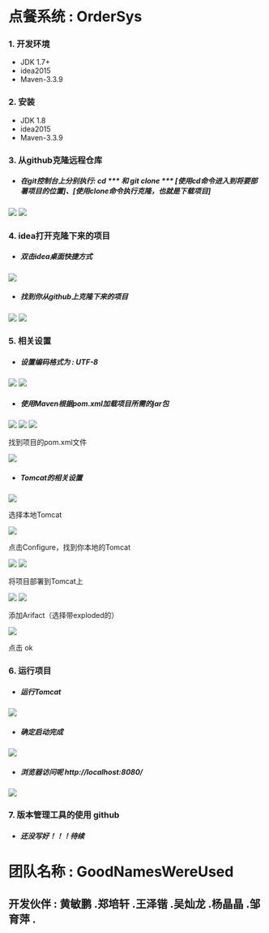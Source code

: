 #  点餐系统 : OrderSys

### 1. 开发环境

- JDK 1.7+
- idea2015
- Maven-3.3.9

### 2. 安装

- JDK 1.8
- idea2015
- Maven-3.3.9

### 3. 从github克隆远程仓库

- ##### 在git控制台上分别执行: cd *** 和 git clone *** [使用cd命令进入到将要部署项目的位置]、[使用clone命令执行克隆，也就是下载项目]

![](http://images2015.cnblogs.com/blog/807742/201611/807742-20161117121933592-1336615594.png)
![](http://images2015.cnblogs.com/blog/807742/201611/807742-20161117124411217-624722479.png)

### 4. idea打开克隆下来的项目

- ##### 双击idea桌面快捷方式

![](http://images2015.cnblogs.com/blog/807742/201611/807742-20161117124525670-1699896440.png)

- ##### 找到你从github上克隆下来的项目

![](http://images2015.cnblogs.com/blog/807742/201611/807742-20161117124632045-1295743643.png)
![](http://images2015.cnblogs.com/blog/807742/201611/807742-20161117125354576-1190303355.png)

### 5. 相关设置
- ##### 设置编码格式为 : UTF-8

![](http://images2015.cnblogs.com/blog/807742/201611/807742-20161117124832935-1798932580.png)
![](http://images2015.cnblogs.com/blog/807742/201611/807742-20161117125545685-738214306.png)

- ##### 使用Maven根据pom.xml加载项目所需的jar包

![](http://images2015.cnblogs.com/blog/807742/201611/807742-20161117125812279-1565247167.png)
![](http://images2015.cnblogs.com/blog/807742/201611/807742-20161117125839654-612518368.png)
![](http://images2015.cnblogs.com/blog/807742/201611/807742-20161117125901513-1928873545.png)

找到项目的pom.xml文件

![](http://images2015.cnblogs.com/blog/807742/201611/807742-20161117125927763-1939122690.png)

- ##### Tomcat的相关设置

![](http://images2015.cnblogs.com/blog/807742/201611/807742-20161117130148092-1181937124.png)

选择本地Tomcat

![](http://images2015.cnblogs.com/blog/807742/201611/807742-20161117130215092-2010338996.png)

点击Configure，找到你本地的Tomcat

![](http://images2015.cnblogs.com/blog/807742/201611/807742-20161117130236654-1914537366.png)
![](http://images2015.cnblogs.com/blog/807742/201611/807742-20161117130357201-1581218140.png)

将项目部署到Tomcat上

![](http://images2015.cnblogs.com/blog/807742/201611/807742-20161117130431357-1017693544.png)
![](http://images2015.cnblogs.com/blog/807742/201611/807742-20161117130705498-120522779.png)

添加Arifact（选择带exploded的）

![](http://images2015.cnblogs.com/blog/807742/201611/807742-20161117130446248-501070642.png)

点击 ok

### 6. 运行项目

- ##### 运行Tomcat

![](http://images2015.cnblogs.com/blog/807742/201611/807742-20161117131020482-636128508.png)

- ##### 确定启动完成

![](http://images2015.cnblogs.com/blog/807742/201611/807742-20161117131027560-1470658179.png)

- ##### 浏览器访问呢 http://localhost:8080/

![](http://images2015.cnblogs.com/blog/807742/201611/807742-20161117131048873-1899545982.png)

### 7. 版本管理工具的使用 github
- ##### 还没写好！！！待续


#  团队名称 : GoodNamesWereUsed
## 开发伙伴 : 黄敏鹏 .郑培轩 .王泽锴 .吴灿龙 .杨晶晶 .邹育萍 .
